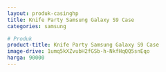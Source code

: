 ```yaml
---
layout: produk-casinghp
title: Knife Party Samsung Galaxy S9 Case
categories: samsung

# Produk
product-title: Knife Party Samsung Galaxy S9 Case
image-drive: 1umq5kXZvubH2fGSb-h-NkfHqQQ5snEqo
harga: 90000
---
```

